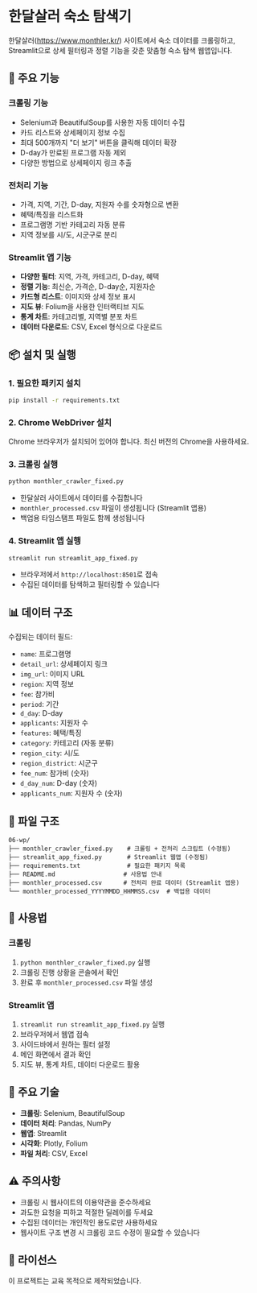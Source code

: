 # 한달살러 숙소 탐색기

한달살러(https://www.monthler.kr/) 사이트에서 숙소 데이터를 크롤링하고, Streamlit으로 상세 필터링과 정렬 기능을 갖춘 맞춤형 숙소 탐색 웹앱입니다.

## 🚀 주요 기능

### 크롤링 기능
- Selenium과 BeautifulSoup를 사용한 자동 데이터 수집
- 카드 리스트와 상세페이지 정보 수집
- 최대 500개까지 "더 보기" 버튼을 클릭해 데이터 확장
- D-day가 만료된 프로그램 자동 제외
- 다양한 방법으로 상세페이지 링크 추출

### 전처리 기능
- 가격, 지역, 기간, D-day, 지원자 수를 숫자형으로 변환
- 혜택/특징을 리스트화
- 프로그램명 기반 카테고리 자동 분류
- 지역 정보를 시/도, 시군구로 분리

### Streamlit 앱 기능
- **다양한 필터**: 지역, 가격, 카테고리, D-day, 혜택
- **정렬 기능**: 최신순, 가격순, D-day순, 지원자순
- **카드형 리스트**: 이미지와 상세 정보 표시
- **지도 뷰**: Folium을 사용한 인터랙티브 지도
- **통계 차트**: 카테고리별, 지역별 분포 차트
- **데이터 다운로드**: CSV, Excel 형식으로 다운로드

## 📦 설치 및 실행

### 1. 필요한 패키지 설치
```bash
pip install -r requirements.txt
```

### 2. Chrome WebDriver 설치
Chrome 브라우저가 설치되어 있어야 합니다. 최신 버전의 Chrome을 사용하세요.

### 3. 크롤링 실행
```bash
python monthler_crawler_fixed.py
```
- 한달살러 사이트에서 데이터를 수집합니다
- `monthler_processed.csv` 파일이 생성됩니다 (Streamlit 앱용)
- 백업용 타임스탬프 파일도 함께 생성됩니다

### 4. Streamlit 앱 실행
```bash
streamlit run streamlit_app_fixed.py
```
- 브라우저에서 `http://localhost:8501`로 접속
- 수집된 데이터를 탐색하고 필터링할 수 있습니다

## 📊 데이터 구조

수집되는 데이터 필드:
- `name`: 프로그램명
- `detail_url`: 상세페이지 링크
- `img_url`: 이미지 URL
- `region`: 지역 정보
- `fee`: 참가비
- `period`: 기간
- `d_day`: D-day
- `applicants`: 지원자 수
- `features`: 혜택/특징
- `category`: 카테고리 (자동 분류)
- `region_city`: 시/도
- `region_district`: 시군구
- `fee_num`: 참가비 (숫자)
- `d_day_num`: D-day (숫자)
- `applicants_num`: 지원자 수 (숫자)

## 📁 파일 구조

```
06-wp/
├── monthler_crawler_fixed.py    # 크롤링 + 전처리 스크립트 (수정됨)
├── streamlit_app_fixed.py       # Streamlit 웹앱 (수정됨)
├── requirements.txt             # 필요한 패키지 목록
├── README.md                   # 사용법 안내
├── monthler_processed.csv      # 전처리 완료 데이터 (Streamlit 앱용)
└── monthler_processed_YYYYMMDD_HHMMSS.csv  # 백업용 데이터
```

## 🎯 사용법

### 크롤링
1. `python monthler_crawler_fixed.py` 실행
2. 크롤링 진행 상황을 콘솔에서 확인
3. 완료 후 `monthler_processed.csv` 파일 생성

### Streamlit 앱
1. `streamlit run streamlit_app_fixed.py` 실행
2. 브라우저에서 웹앱 접속
3. 사이드바에서 원하는 필터 설정
4. 메인 화면에서 결과 확인
5. 지도 뷰, 통계 차트, 데이터 다운로드 활용

## 🔧 주요 기술

- **크롤링**: Selenium, BeautifulSoup
- **데이터 처리**: Pandas, NumPy
- **웹앱**: Streamlit
- **시각화**: Plotly, Folium
- **파일 처리**: CSV, Excel

## ⚠️ 주의사항

- 크롤링 시 웹사이트의 이용약관을 준수하세요
- 과도한 요청을 피하고 적절한 딜레이를 두세요
- 수집된 데이터는 개인적인 용도로만 사용하세요
- 웹사이트 구조 변경 시 크롤링 코드 수정이 필요할 수 있습니다

## 📝 라이선스

이 프로젝트는 교육 목적으로 제작되었습니다. 